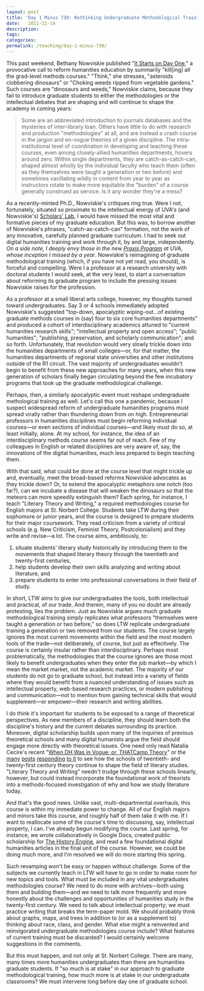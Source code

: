 ```yaml
---
layout: post
title: 'Day 1 Minus 730: Rethinking Undergraduate Methodological Training'
date:   2011-11-14
description: 
tags: 
categories: 
permalink: /teaching/day-1-minus-730/
---
```


This past weekend, Bethany Nowviskie published "<a href="http://nowviskie.org/2011/it-starts-on-day-one/">It Starts on Day One</a>," a provocative call to reform humanities education by summarily "kill[ing] all the grad-level methods courses." "Think," she stresses, "asteroids clobbering dinosaurs" or "Choking weeds ripped from vegetable gardens." Such courses are "dinosaurs and weeds," Nowviskie claims, because they fail to introduce graduate students to either the methodologies or the intellectual debates that are shaping and will continue to shape the academy in coming years:
<blockquote>Some are an abbreviated introduction to journals databases and the mysteries of inter-library loan. Others have little to do with research and production "methodologies" at all, and are instead a crash course in the jargon and en-vogue theories of a given discipline. The intra-institutional level of coordination in developing and teaching these courses, even among closely-allied humanities departments, hovers around zero. Within single departments, they are catch-as-catch-can, shaped almost wholly by the individual faculty who teach them (often as they themselves were taught a generation or two before) and sometimes vacillating wildly in content from year to year as instructors rotate to make more equitable the "burden" of a course generally construed as service. Is it any wonder they're a mess?</blockquote>
As a recently-minted Ph.D., Nowviskie's critiques ring true.<!--more--> Were I not, fortunately, situated so proximate to the intellectual energy of UVA's (and Nowviskie's) <a href="http://www2.lib.virginia.edu/scholarslab/">Scholars' Lab</a>, I would have missed the most vital and formative pieces of my graduate education. But this was, to borrow another of Nowviskie's phrases, "catch-as-catch-can" formation, not the work of any innovative, carefully planned graduate curriculum. I had to seek out digital humanities training and work through it, by and large, independently. <em>On a side note, I deeply envy those in the new <a href="http://praxis.scholarslab.org/">Praxis Program</a> at UVA, whose inception I missed by a year</em>. Nowviskie's reimagining of graduate methodological training (which, if you have not yet read, you should), is forceful and compelling. Were I a professor at a research university with doctoral students I would seek, at the very least, to start a conversation about reforming its graduate program to include the pressing issues Nowviskie raises for the profession.</p>
<p>As a professor at a small liberal arts college, however, my thoughts turned toward undergraduates. Say 3 or 4 schools immediately adopted Nowviskie's suggested "top-down, apocalyptic wiping-out...of existing graduate methods courses in (say) four to six core humanities departments" and produced a cohort of interdisciplinary academics attuned to "current humanities research skills"; "intellectual property and open access"; "public humanities"; "publishing, preservation, and scholarly communication"; and so forth. Unfortunately, that revolution would very slowly trickle down into the humanities departments of small colleges&mdash;or, for that matter, the humanities departments of regional state universities and other institutions outside of the R1 circuit. The vast majority of undergraduates wouldn't begin to benefit from these new approaches for many years, when this new generation of scholars finally began circulating beyond the few incubatory programs that took up the graduate methodological challenge.</p>
<p>Perhaps, then, a similarly apocalyptic event must reshape undergraduate methological training as well. Let's call this one a pandemic, because I suspect widespread reform of undergraduate humanities programs must spread virally rather than thundering down from on high. Entrepreneurial professors in humanities disciplines must begin reforming individual courses&mdash;or even sections of individual courses&mdash;and likely must do so, at least initially, alone. At my school, for instance, the idea of an interdisciplinary methods course seems far out of reach. Few of my colleagues in English or related disciplines are very aware of, say, the innovations of the digital humanities, much less prepared to begin teaching them.</p>
<p>With that said, what could be done at the course level that might trickle up and, eventually, meet the broad-based reforms Nowviskie advocates as they trickle down? Or, to extend the apocalyptic metaphors one notch (too far?), can we incubate a disease that will weaken the dinosaurs so that the meteors can more speedily extinguish them? Each spring, for instance, I teach "Literary Theory and Writing," a required methodologies  course for English majors at St. Norbert College. Students take LTW during their sophomore or junior years, and the course is designed to prepare students for their major coursework. They read criticism from a variety of critical schools (e.g. New Criticism, Feminist Theory, Postcolonialism) and they write and revise&mdash;a lot. The course aims, ambitiously, to:
<ol>
<li>situate students' literary study historically by introducing them to the movements that shaped literary theory through the twentieth and twenty-first centuries,</li>
<li>help students develop their own skills analyzing and writing about literature, and</li>
<li>prepare students to enter into professional conversations in their field of study.</li></ol>
In short, LTW aims to give our undergraduates the tools, both intellectual and practical, of our trade. And therein, many of you no doubt are already protesting, lies the problem. Just as Nowviskie argues much graduate methodological training simply replicates what professors "themselves were taught a generation or two before," so does LTW replicate undergraduate training a generation or two removed from our students. The course largely ignores the most current movements within the field and the most modern tools of the trade&mdash;not deliberately, of course, but just as effectively. The course is certainly insular rather than interdisciplinary. Perhaps most problematically, the methodologies that the course ignores are those most likely to benefit undergraduates when they enter the job market&mdash;by which I mean the market market, not the academic market. The majority of our students do not go to graduate school, but instead into a variety of fields where they would benefit from a nuanced understanding of issues such as intellectual property, web-based research practices, or modern publishing and communication&mdash;not to mention from gaining technical skills that would supplement&mdash;or empower&mdash;their research and writing abilities.</p> 
<p>I do think it's important for students to be exposed to a range of theoretical perspectives. As new members of a discipline, they should learn both the discipline's history and the current debates surrounding its practice. Moreover, digital scholarship builds upon many of the inquiries of previous theoretical schools and many digital humanists argue the field should engage more directly with theoretical issues. One need only read Natalia Cecire's recent "<a href="http://nataliacecire.blogspot.com/2011/10/when-dh-was-in-vogue-or-thatcamp-theory.html">When DH Was in Vogue; or, THATCamp Theory</a>" or the <a href="http://packets.jeanbauer.com/2011/11/03/who-you-calling-untheoretical/">many</a> <a href="http://hackingthehumanities.org/post/theory-dh-and-noticing">posts</a> <a href="https://dhs.stanford.edu/the-digital-humanities-as/the-digital-humanities-as-thunderdome/">responding</a> <a href="http://hastac.org/blogs/alexislothian/2011/11/04/mixed-metaphors-marked-bodies-and-question-theory">to it</a> to see how the schools of twentieth- and twenty-first century theory continue to shape the field of literary studies. "Literary Theory and Writing" needn't trudge through these schools linearly, however, but could instead incorporate the foundational work of theorists into a methods-focused investigation of why and how we study literature today.</p>
<p>And that's the good news. Unlike vast, multi-departmental overhauls, this course is within my immediate power to change. All of our English majors and minors take this course, and roughly half of them take it with me. If I want to reallocate some of the course's time to discussing, say, intellectual property, I can. I've already begun modifying the course. Last spring, for instance, we wrote collaboratively in Google Docs, created public scholarship for <a href="http://historyengine.richmond.edu/">The History Engine</a>, and read a few foundational digital humanities articles in the final unit of the course. However, we could be doing much more, and I'm resolved we will do more starting this spring.</p>
<p>Such revamping won't be easy or happen without challenge. Some of the subjects we currently teach in LTW will have to go in order to make room for new topics and tools. What must be included in any vital undergraduates methodologies course? We need to do more with archives&mdash;both using them and building them&mdash;and we need to talk more frequently and more honestly about the challenges and opportunities of humanities study in the twenty-first century. We need to talk about intellectual property; we must practice writing that breaks the term-paper mold.   We should probably think about graphs, maps, and trees in addition to (or as a supplement to) thinking about race, class, and gender. What else might a reinvented and reinvigorated undergraduate methodologies course include? What features of current training must be discarded? I would certainly welcome suggestions in the comments.</p>
<p>But this must happen, and not only at St. Norbert College. There are many, many times more humanities undergraduates than there are humanities graduate students. If "so much is at stake" in our approach to graduate methodological training, how much more is at stake in our undergraduate classrooms? We must intervene long before day one of graduate school.</p> 